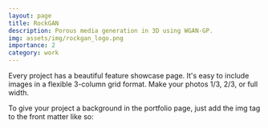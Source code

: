 ```yaml
---
layout: page
title: RockGAN
description: Porous media generation in 3D using WGAN-GP.
img: assets/img/rockgan_logo.png
importance: 2
category: work
---
```


Every project has a beautiful feature showcase page.
It's easy to include images in a flexible 3-column grid format.
Make your photos 1/3, 2/3, or full width.

To give your project a background in the portfolio page, just add the img tag to the front matter like so:
